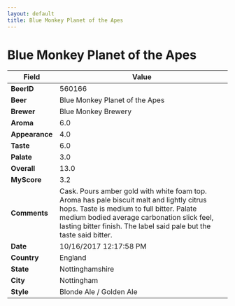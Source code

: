 ```yaml
---
layout: default
title: Blue Monkey Planet of the Apes
---
```


# Blue Monkey Planet of the Apes

| Field         | Value     |
|---------------|-----------|
| **BeerID** | 560166 |
| **Beer** | Blue Monkey Planet of the Apes |
| **Brewer** | Blue Monkey Brewery |
| **Aroma** | 6.0 |
| **Appearance** | 4.0 |
| **Taste** | 6.0 |
| **Palate** | 3.0 |
| **Overall** | 13.0 |
| **MyScore** | 3.2 |
| **Comments** | Cask. Pours amber gold with white foam top. Aroma has pale biscuit malt and lightly citrus hops. Taste is medium to full bitter. Palate medium bodied average carbonation slick feel, lasting bitter finish. The label said pale but the taste said bitter. |
| **Date** | 10/16/2017 12:17:58 PM |
| **Country** | England |
| **State** | Nottinghamshire |
| **City** | Nottingham |
| **Style** | Blonde Ale / Golden Ale |
